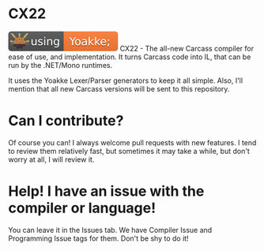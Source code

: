 # CX22
<a href="https://github.com/LanguageDev/Yoakke" alt="Using Yoakke"><img src="https://raw.githubusercontent.com/LanguageDev/Yoakke/master/.github/resources/UsingYoakke.svg" title="Using Yoakke" alt="Using Yoakke"/></a>
CX22 - The all-new Carcass compiler for ease of use, and implementation.
It turns Carcass code into IL, that can be run by the .NET/Mono runtimes.

It uses the Yoakke Lexer/Parser generators to keep it all simple.
Also, I'll mention that all new Carcass versions will be sent to this repository.

# Can I contribute?

Of course you can! I always welcome pull requests with new features.
I tend to review them relatively fast, but sometimes it may take a while, but don't worry at all, I will review it.

# Help! I have an issue with the compiler or language!
You can leave it in the Issues tab. We have Compiler Issue and Programming Issue tags for them.
Don't be shy to do it!



